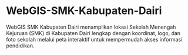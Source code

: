 # WebGIS-SMK-Kabupaten-Dairi
WebGIS SMK Kabupaten Dairi menampilkan lokasi Sekolah Menengah Kejuruan (SMK) di Kabupaten Dairi lengkap dengan koordinat, logo, dan foto sekolah melalui peta interaktif untuk mempermudah akses informasi pendidikan.
